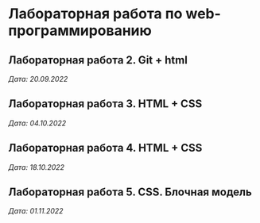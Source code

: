 # Лабораторная работа по web-программированию

## Лабораторная работа 2. Git + html

*Дата: 20.09.2022*

## Лабораторная работа 3. HTML + CSS

*Дата: 04.10.2022*

## Лабораторная работа 4. HTML + CSS

*Дата: 18.10.2022*

## Лабораторная работа 5. CSS. Блочная модель

*Дата: 01.11.2022*


